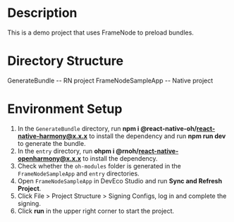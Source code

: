 # Description

This is a demo project that uses FrameNode to preload bundles.

# Directory Structure

GenerateBundle -- RN project 
FrameNodeSampleApp -- Native project

# Environment Setup

1. In the `GenerateBundle` directory, run **npm i @react-native-oh/react-native-harmony@x.x.x** to install the dependency and run **npm run dev** to generate the bundle.
2. In the `entry` directory, run **ohpm i @rnoh/react-native-openharmony@x.x.x** to install the dependency.
3. Check whether the `oh-modules` folder is generated in the `FrameNodeSampleApp` and `entry` directories.
4. Open `FrameNodeSampleApp` in DevEco Studio and run **Sync and Refresh Project**.
5. Click File > Project Structure > Signing Configs, log in and complete the signing.
6. Click **run** in the upper right corner to start the project.
